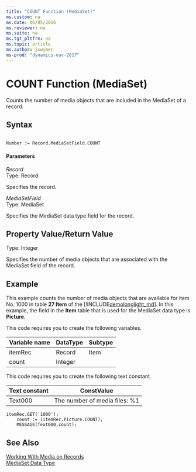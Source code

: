 ```yaml
---
title: "COUNT Function (MediaSet)"
ms.custom: na
ms.date: 06/05/2016
ms.reviewer: na
ms.suite: na
ms.tgt_pltfrm: na
ms.topic: article
ms.author: jswymer
ms-prod: "dynamics-nav-2017"
---
```

# COUNT Function (MediaSet)
Counts the number of media objects that are included in the MediaSet of a record.

## Syntax  

```  

Number := Record.MediaSetField.COUNT  
```  

#### Parameters  
 *Record*  
 Type: Record  

 Specifies the record.  

 *MediaSetField*  
 Type: MediaSet  

 Specifies the MediaSet data type field for the record.  

## Property Value/Return Value  
 Type: Integer  

 Specifies the number of media objects that are associated with the MediaSet field of the record.  

## Example  
 This example counts the number of media objects that are available for item No. 1000 in table **27 Item** of the  [!INCLUDE[demolonglight_md](includes/demolonglight_md.md)]. In this example, the field in the **Item** table that is used for the MediaSet data type is **Picture**.  

This code requires you to create the following variables.

|Variable name|DataType|Subtype|  
|-------------------|--------------|-------------|  
|itemRec|Record|Item|  
|count|Integer||  

 This code requires you to create the following text constant.  

|  Text constant  |  ConstValue  |  
|-----------------|--------------|  
|Text000|The number of media files: %1|  

```  
itemRec.GET('1000');  
    count := (itemRec.Picture.COUNT);  
    MESSAGE(Text000,count);  
```  

## See Also  
[Working With Media on Records](Working-With-Media-on-Records.md)  
[MediaSet Data Type](MediaSet-Data-Type.md)  
